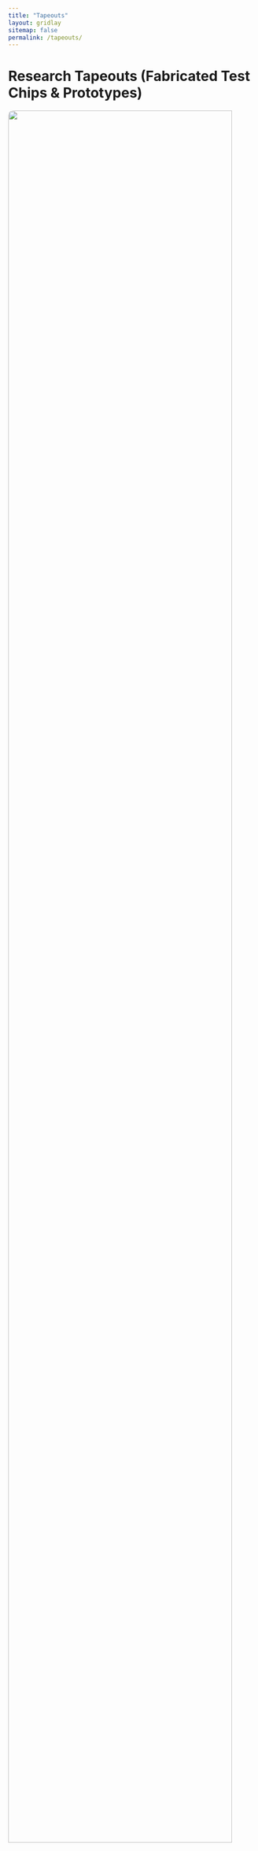 ```yaml
---
title: "Tapeouts"
layout: gridlay
sitemap: false
permalink: /tapeouts/
---
```



# Research Tapeouts (Fabricated Test Chips & Prototypes)

<div class="rowl1">
  <img src="{{ site.url }}{{ site.baseurl }}/images/chipspic/LEO1_SoC.png" class="img-responsive" width="95%" style="float: top; border-radius: 10px;" />
  
  <!-- Apply inline styling for black text -->
  <h4 style="color: black; font-weight: bold;">RISC-V-based Research Platform in 65nm</h4>
  <ul>
    <li>Joint design with <a href="https://enicslabs.com/" target="_blank">Emerging Nanoscaled Circuits and Systems (EnICS)</a> Laboratories, Bar-Ilan University, Israel</li>
    <li><strong>Chip Name:</strong> LEO-I</li>
    <li><strong>Technology:</strong> TSMC 65 nm</li>
    <li><strong>Role:</strong> Backend designer (entire SoC integration)</li>
    <li>
      <strong>Description:</strong> A novel platform for bringing a project from the concept to the tapeout stage in a short
      amount of time. An open-source and extendable RISC-V architecture is exploited to build a small area
      footprint core. This leads the research platform to be flexible in terms of design integration, while also
      allowing fast design cycles of research chips.
      Note that, from the SoC layout picture at the top, the research modules (RM) labels over some layout areas correspond to different analog/digital designs from different research groups. 
    </li>
    <li>
	  <strong>Main related publication/s as main author or co-author:</strong>
	  <ul>
	    <li><strong style="color: #ff6666;">E. Garzón</strong>, R. Golman, O. Harel, T. Noy, Y. Kra, A. Pollock, S. Yuzhaninov, Y. Shoshan, Y. Rudin, Y. Weitzman, et al., "A RISC-V-based research platform for rapid design cycle", IEEE International Symposium on Circuits and Systems (ISCAS), Austin Texas, USA, 28 May-01 Jun., 2022. (<a href="http://dx.doi.org/10.1109/ISCAS48785.2022.9937866" target="_blank">link</a>)</li>
	  </ul>
	</li>
  </ul>
</div>

<div class="rowl1">
  <img src="{{ site.url }}{{ site.baseurl }}/images/chipspic/LEO2_HDCAM.png" class="center" width="85%" style="float: top; border-radius: 10px;" />
  
  <!-- Apply inline styling for black text -->
  <h4 style="color: black; font-weight: bold;">HD-CAM Memory Macro in 65nm</h4>
  <ul>
    <li>Full design at <a href="https://enicslabs.com/" target="_blank">Emerging Nanoscaled Circuits and Systems (EnICS)</a> Laboratories, Bar-Ilan University, Israel</li>
    <li><strong>Chip Name:</strong> LEO-II</li>
    <li><strong>Technology:</strong> TSMC 65 nm</li>
    <li><strong>Macro Name:</strong> HD-CAM</li>
    <li><strong>Role:</strong> Theoretical functional verification by means of simulations, and support in the design and experimental measurements of the memory Macro</li>
    <li>
      <strong>Description:</strong> A novel Hamming distance tolerant CAM (HD-CAM) for energy-efficient in-memory approximate matching applications. The fabricated HD-CAM macro presents high F1-score and AOC values during approximate match operations. 
    </li>
    <li>
    <strong>Main related publication/s as main author or co-author:</strong>
    <ul>
      <li><strong style="color: #ff6666;">E. Garzón</strong>, R. Golman, M. Lanuzza, A. Teman, L.Yavits "A Low-Complexity Sensing Scheme for Approximate Matching Content-Addressable Memory", IEEE Transactions on Circuits and Systems II, 2023. (<a href="http://dx.doi.org/10.1109/TCSII.2023.3286257" target="_blank">link</a>)</li>
      <li><strong style="color: #ff6666;">E. Garzón</strong>, R. Golman, Z. Jahshan, R. Hanhan, N. Vinshtok-Melnik, M. Lanuzza, A. Teman, L. Yavits, "Hamming Distance Tolerant Content-Addressable Memory (HD-CAM) for DNA Classification", IEEE Access, 2022. (<a href="http://dx.doi.org/10.1109/ACCESS.2022.3158305" target="_blank">link</a>)</li>
    </ul>
  </li>
  </ul>
</div>

<div class="rowl1">
  <img src="{{ site.url }}{{ site.baseurl }}/images/chipspic/TempSensor.png" class="center" width="30%" style="float: top; border-radius: 10px;" />
  
  <!-- Apply inline styling for black text -->
  <h4 style="color: black; font-weight: bold;">Fully-Integrated Temperature Sensor in 180nm</h4>
  <ul>
    <li>Full design at Department of Computer Engineering, Modeling, Electronics and Systems, University of Calabria, Rende, Italy</li>
    <li><strong>Technology:</strong> TSMC 180nm</li>
    <li><strong>Role:</strong> Support in layout design and experimental measurements of the test chip. Design led by Dr. <a href="https://scholar.google.com/citations?user=OyphmfMAAAAJ&hl=en&oi=ao" target="_blank">Benjamin Zambrano</a></li>
    <li>
    <strong>Description:</strong> Fully-integrated, ultralow-power, ring oscillator-based CMOS temperature sensor for energy-constrained, low-cost applications (e.g., Internet-of-Things). 
    </li>
    <li>
    <strong>Main related publication/s as main author or co-author:</strong>
    <ul>
      <li> B. Zambrano, <strong style="color: #ff6666;">E. Garzón</strong>, S. Strangio, F. Crupi, M. Lanuzza, "A 0.05 mm2, 350 mV, 14 nW Fully-Integrated Temperature Sensor in 180-nm CMOS", IEEE Transactions on Circuits and Systems II, 2022. (<a href="http://dx.doi.org/10.1109/TCSII.2021.3112812" target="_blank">link</a>)</li>
    </ul>
  </li>
  </ul>
</div>